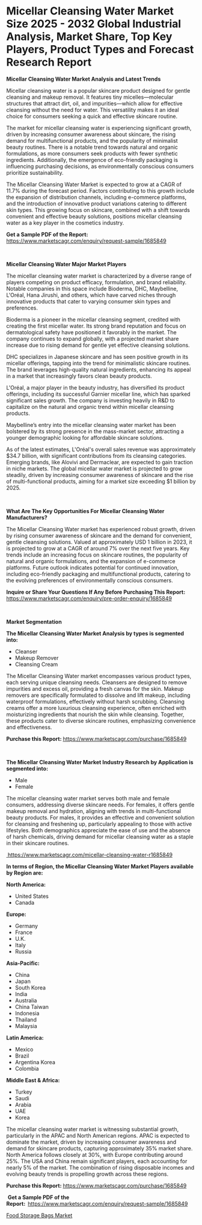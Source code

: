 <p><h1>Micellar Cleansing Water Market Size 2025 - 2032 Global Industrial Analysis, Market Share, Top Key Players, Product Types and Forecast Research Report</h1></p><p><strong>Micellar Cleansing Water Market Analysis and Latest Trends</strong></p>
<p><p>Micellar cleansing water is a popular skincare product designed for gentle cleansing and makeup removal. It features tiny micelles—molecular structures that attract dirt, oil, and impurities—which allow for effective cleansing without the need for water. This versatility makes it an ideal choice for consumers seeking a quick and effective skincare routine.</p><p>The market for micellar cleansing water is experiencing significant growth, driven by increasing consumer awareness about skincare, the rising demand for multifunctional products, and the popularity of minimalist beauty routines. There is a notable trend towards natural and organic formulations, as more consumers seek products with fewer synthetic ingredients. Additionally, the emergence of eco-friendly packaging is influencing purchasing decisions, as environmentally conscious consumers prioritize sustainability.</p><p>The Micellar Cleansing Water Market is expected to grow at a CAGR of 11.7% during the forecast period. Factors contributing to this growth include the expansion of distribution channels, including e-commerce platforms, and the introduction of innovative product variations catering to different skin types. This growing focus on skincare, combined with a shift towards convenient and effective beauty solutions, positions micellar cleansing water as a key player in the cosmetics industry.</p></p>
<p><strong>Get a Sample PDF of the Report:&nbsp;</strong> <a href="https://www.marketscagr.com/enquiry/request-sample/1685849?utm_campaign=2236&utm_medium=2&utm_source=Github&utm_content=ia&utm_term=08022025&utm_id=micellar-cleansing-water">https://www.marketscagr.com/enquiry/request-sample/1685849</a></p>
<p>&nbsp;</p>
<p><strong>Micellar Cleansing Water Major Market Players</strong></p>
<p><p>The micellar cleansing water market is characterized by a diverse range of players competing on product efficacy, formulation, and brand reliability. Notable companies in this space include Bioderma, DHC, Maybelline, L'Oréal, Hana Jirushi, and others, which have carved niches through innovative products that cater to varying consumer skin types and preferences.</p><p>Bioderma is a pioneer in the micellar cleansing segment, credited with creating the first micellar water. Its strong brand reputation and focus on dermatological safety have positioned it favorably in the market. The company continues to expand globally, with a projected market share increase due to rising demand for gentle yet effective cleansing solutions.</p><p>DHC specializes in Japanese skincare and has seen positive growth in its micellar offerings, tapping into the trend for minimalistic skincare routines. The brand leverages high-quality natural ingredients, enhancing its appeal in a market that increasingly favors clean beauty products.</p><p>L'Oréal, a major player in the beauty industry, has diversified its product offerings, including its successful Garnier micellar line, which has sparked significant sales growth. The company is investing heavily in R&D to capitalize on the natural and organic trend within micellar cleansing products.</p><p>Maybelline’s entry into the micellar cleansing water market has been bolstered by its strong presence in the mass-market sector, attracting a younger demographic looking for affordable skincare solutions.</p><p>As of the latest estimates, L'Oréal's overall sales revenue was approximately $34.7 billion, with significant contributions from its cleansing categories. Emerging brands, like Alovivi and Dermaclear, are expected to gain traction in niche markets. The global micellar water market is projected to grow steadily, driven by increasing consumer awareness of skincare and the rise of multi-functional products, aiming for a market size exceeding $1 billion by 2025.</p></p>
<p>&nbsp;</p>
<p><strong>What Are The Key Opportunities For Micellar Cleansing Water Manufacturers?</strong></p>
<p><p>The Micellar Cleansing Water market has experienced robust growth, driven by rising consumer awareness of skincare and the demand for convenient, gentle cleansing solutions. Valued at approximately USD 1 billion in 2023, it is projected to grow at a CAGR of around 7% over the next five years. Key trends include an increasing focus on skincare routines, the popularity of natural and organic formulations, and the expansion of e-commerce platforms. Future outlook indicates potential for continued innovation, including eco-friendly packaging and multifunctional products, catering to the evolving preferences of environmentally conscious consumers.</p></p>
<p><strong>Inquire or Share Your Questions If Any Before Purchasing This Report:</strong> <a href="https://www.marketscagr.com/enquiry/pre-order-enquiry/1685849?utm_campaign=2236&utm_medium=2&utm_source=Github&utm_content=ia&utm_term=08022025&utm_id=micellar-cleansing-water">https://www.marketscagr.com/enquiry/pre-order-enquiry/1685849</a></p>
<p>&nbsp;</p>
<p><strong>Market Segmentation</strong></p>
<p><strong>The Micellar Cleansing Water Market Analysis by types is segmented into:</strong></p>
<p><ul><li>Cleanser</li><li>Makeup Remover</li><li>Cleansing Cream</li></ul></p>
<p><p>The Micellar Cleansing Water market encompasses various product types, each serving unique cleansing needs. Cleansers are designed to remove impurities and excess oil, providing a fresh canvas for the skin. Makeup removers are specifically formulated to dissolve and lift makeup, including waterproof formulations, effectively without harsh scrubbing. Cleansing creams offer a more luxurious cleansing experience, often enriched with moisturizing ingredients that nourish the skin while cleansing. Together, these products cater to diverse skincare routines, emphasizing convenience and effectiveness.</p></p>
<p><strong>Purchase this Report:&nbsp;</strong><a href="https://www.marketscagr.com/purchase/1685849?utm_campaign=2236&utm_medium=2&utm_source=Github&utm_content=ia&utm_term=08022025&utm_id=micellar-cleansing-water">https://www.marketscagr.com/purchase/1685849</a></p>
<p>&nbsp;</p>
<p><strong>The Micellar Cleansing Water Market Industry Research by Application is segmented into:</strong></p>
<p><ul><li>Male</li><li>Female</li></ul></p>
<p><p>The micellar cleansing water market serves both male and female consumers, addressing diverse skincare needs. For females, it offers gentle makeup removal and hydration, aligning with trends in multi-functional beauty products. For males, it provides an effective and convenient solution for cleansing and freshening up, particularly appealing to those with active lifestyles. Both demographics appreciate the ease of use and the absence of harsh chemicals, driving demand for micellar cleansing water as a staple in their skincare routines.</p></p>
<p><a href="https://www.marketscagr.com/micellar-cleansing-water-r1685849?utm_campaign=2236&utm_medium=2&utm_source=Github&utm_content=ia&utm_term=08022025&utm_id=micellar-cleansing-water">&nbsp;https://www.marketscagr.com/micellar-cleansing-water-r1685849</a></p>
<p><strong>In terms of Region, the Micellar Cleansing Water Market Players available by Region are:</strong></p>
<p>
    <p> <strong> North America: </strong>
        <ul>
            <li>United States</li>
            <li>Canada</li>
        </ul>
        </p> 
    <p> <strong> Europe: </strong>
        <ul>
            <li>Germany</li>
            <li>France</li>
            <li>U.K.</li>
            <li>Italy</li>
            <li>Russia</li>
        </ul>
        </p> 
    <p> <strong> Asia-Pacific: </strong>
        <ul>
            <li>China</li>
            <li>Japan</li>
            <li>South Korea</li>
            <li>India</li>
            <li>Australia</li>
            <li>China Taiwan</li>
            <li>Indonesia</li>
            <li>Thailand</li>
            <li>Malaysia</li>
        </ul>
        </p> 
    <p> <strong> Latin America: </strong>
        <ul>
            <li>Mexico</li>
            <li>Brazil</li>
            <li>Argentina Korea</li>
            <li>Colombia</li>
        </ul>
        </p> 
    <p> <strong> Middle East & Africa: </strong>
        <ul>
            <li>Turkey</li>
            <li>Saudi</li>
            <li>Arabia</li>
            <li>UAE</li>
            <li>Korea</li>
        </ul>
    </p>
    </p>
<p><p>The micellar cleansing water market is witnessing substantial growth, particularly in the APAC and North American regions. APAC is expected to dominate the market, driven by increasing consumer awareness and demand for skincare products, capturing approximately 35% market share. North America follows closely at 30%, with Europe contributing around 25%. The USA and China remain significant players, each accounting for nearly 5% of the market. The combination of rising disposable incomes and evolving beauty trends is propelling growth across these regions.</p></p>
<p><strong>Purchase this Report: </strong><a href="https://www.marketscagr.com/purchase/1685849?utm_campaign=2236&utm_medium=2&utm_source=Github&utm_content=ia&utm_term=08022025&utm_id=micellar-cleansing-water">https://www.marketscagr.com/purchase/1685849</a></p>
<p>&nbsp;<strong>Get a Sample PDF of the Report:&nbsp;&nbsp;</strong><a href="https://www.marketscagr.com/enquiry/request-sample/1685849?utm_campaign=2236&utm_medium=2&utm_source=Github&utm_content=ia&utm_term=08022025&utm_id=micellar-cleansing-water">https://www.marketscagr.com/enquiry/request-sample/1685849</a></p>
<p><strong></strong></p>
<p><p><a href="https://github.com/FahadAhmed223/Market-Research-Report-List-1/blob/main/food-storage-bags-market.md?utm_campaign=2236&utm_medium=2&utm_source=Github&utm_content=ia&utm_term=08022025&utm_id=micellar-cleansing-water">Food Storage Bags Market</a></p></p>